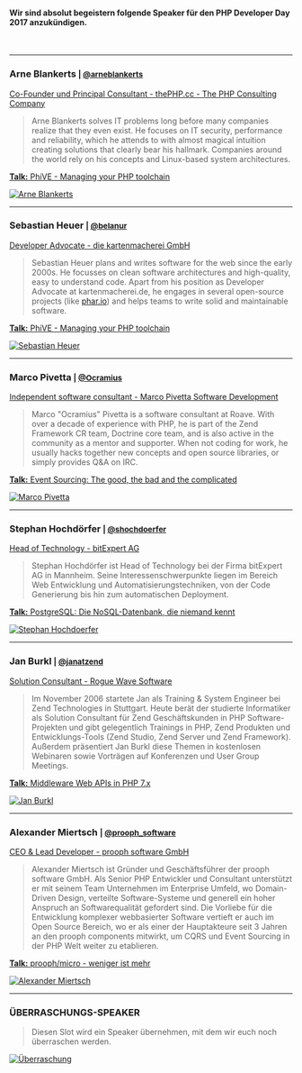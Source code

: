 #### Wir sind absolut begeistern folgende Speaker für den PHP Developer Day 2017 anzukündigen.
 
&nbsp;

<hr class="blockspace">

<div class="speaker">
	<div class="row">
		<div class="col-xs-12 col-sm-6 col-md-8">
			<h3>
				<a name="arne-blankerts"></a>
				Arne Blankerts
				<small>
					|
					<a href="https://twitter.com/arneblankerts" target="_blank">
						<i class="fa fa-twitter"></i> <span class="text-twitter">@arneblankerts</span>
					</a>
				</small>
			</h3>
			<p>
				<a href="https://thephp.cc" target="blank" title="The PHP Consulting Company">
					Co-Founder und Principal Consultant - thePHP.cc - The PHP Consulting Company
				</a>
			</p>
			<blockquote>
				Arne Blankerts solves IT problems long before many companies realize that they even exist. He focuses on IT security, performance and reliability, which he attends to with almost magical intuition creating solutions that clearly bear his hallmark. Companies around the world rely on his concepts and Linux-based system architectures.
			</blockquote>
			<p>
				<a href="@baseUrl@/phpdd17/programm.html#phive" class="text-uppercase"><b>Talk:</b> PhiVE - Managing your PHP toolchain</a>
			</p>
		</div>
		<div class="col-xs-12 col-sm-6 col-md-4">
			<a href="@baseUrl@/images/speakers/Arne_Blankerts.jpg" target="_blank" title="Arne Blankerts">
				<img src="@baseUrl@/images/speakers/Arne_Blankerts.jpg" alt="Arne Blankerts" class="img-responsive img-rounded">
			</a>
		</div>
	</div>
</div>

<hr class="blockspace">

<div class="speaker">
	<div class="row">
		<div class="col-xs-12 col-sm-6 col-md-8">
			<h3>
				<a name="sebastian-heuer"></a>
				Sebastian Heuer
				<small>
					|
					<a href="https://twitter.com/belanur" target="_blank">
						<i class="fa fa-twitter"></i> <span class="text-twitter">@belanur</span>
					</a>
				</small>
			</h3>
			<p>
				<a href="https://tech.kartenmacherei.de" target="blank" title="The PHP Consulting Company">
					Developer Advocate - die kartenmacherei GmbH
				</a>
			</p>
			<blockquote>
				Sebastian Heuer plans and writes software for the web since the early 2000s. 
                He focusses on clean software architectures and high-quality, easy to understand code. 
                Apart from his position as Developer Advocate at kartenmacherei.de, 
                he engages in several open-source projects (like <a href="https://phar.io">phar.io</a>) 
                and helps teams to write solid and maintainable software.
			</blockquote>
			<p>
				<a href="@baseUrl@/phpdd17/programm.html#phive" class="text-uppercase"><b>Talk:</b> PhiVE - Managing your PHP toolchain</a>
			</p>
		</div>
		<div class="col-xs-12 col-sm-6 col-md-4">
			<a href="@baseUrl@/images/speakers/Sebastian_Heuer.jpg" target="_blank" title="Sebastian Heuer">
				<img src="@baseUrl@/images/speakers/Sebastian_Heuer.jpg" alt="Sebastian Heuer" class="img-responsive img-rounded">
			</a>
		</div>
	</div>
</div>

<hr class="blockspace">

<div class="speaker">
	<div class="row">
		<div class="col-xs-12 col-sm-6 col-md-8">
			<h3>
				<a name="marco-pivetta"></a>
				Marco Pivetta
				<small>
					|
					<a href="https://twitter.com/Ocramius" target="_blank">
						<i class="fa fa-twitter"></i> <span class="text-twitter">@Ocramius</span>
					</a>
				</small>
			</h3>
			<p>
				<a href="https://marco-pivetta.com" target="blank" title="Marco Pivetta Software Development">
					Independent software consultant - Marco Pivetta Software Development
				</a>
			</p>
			<blockquote>
				Marco "Ocramius" Pivetta is a software consultant at Roave. With over a decade of experience with PHP, he is part of the Zend 
				Framework CR team, Doctrine core team, and is also active in the community as a mentor and supporter. 
				When not coding for work, he usually hacks together new concepts and open source libraries, or simply provides Q&A on IRC.
			</blockquote>
			<p>
				<a href="@baseUrl@/phpdd17/programm.html#event-sourcing" class="text-uppercase"><b>Talk:</b> Event Sourcing: The good, the bad and the complicated</a>
			</p>
		</div>
		<div class="col-xs-12 col-sm-6 col-md-4">
			<a href="@baseUrl@/images/speakers/Marco_Pivetta.jpg" target="_blank" title="Marco Pivetta">
				<img src="@baseUrl@/images/speakers/Marco_Pivetta.jpg" alt="Marco Pivetta" class="img-responsive img-rounded">
			</a>
		</div>
	</div>
</div>

<hr class="blockspace">

<div class="speaker">
	<div class="row">
		<div class="col-xs-12 col-sm-6 col-md-8">
			<h3>
				<a name="stephan-hochdoerfer"></a>
				Stephan Hochdörfer
				<small>
					|
					<a href="https://twitter.com/shochdoerfer" target="_blank">
						<i class="fa fa-twitter"></i> <span class="text-twitter">@shochdoerfer</span>
					</a>
				</small>
			</h3>
			<p>
				<a href="https://www.bitexpert.de" target="blank" title="bitExpert AG">
					Head of Technology - bitExpert AG
				</a>
			</p>
			<blockquote>
				Stephan Hochdörfer ist Head of Technology bei der
                Firma bitExpert AG in Mannheim. Seine Interessenschwerpunkte liegen im
                Bereich Web Entwicklung und Automatisierungstechniken, von der Code
                Generierung bis hin zum automatischen Deployment.
			</blockquote>
			<p>
				<a href="@baseUrl@/phpdd17/programm.html#postgresql" class="text-uppercase"><b>Talk:</b> PostgreSQL: Die NoSQL-Datenbank, die niemand kennt</a>
			</p>
		</div>
		<div class="col-xs-12 col-sm-6 col-md-4">
			<a href="@baseUrl@/images/speakers/Stephan_Hochdoerfer.jpg" target="_blank" title="Stephan Hochdoerfer">
				<img src="@baseUrl@/images/speakers/Stephan_Hochdoerfer.jpg" alt="Stephan Hochdoerfer" class="img-responsive img-rounded">
			</a>
		</div>
	</div>
</div>

<hr class="blockspace">

<div class="speaker">
	<div class="row">
		<div class="col-xs-12 col-sm-6 col-md-8">
			<h3>
				<a name="jan-burkl"></a>
				Jan Burkl
				<small>
					|
					<a href="https://twitter.com/janatzend" target="_blank">
						<i class="fa fa-twitter"></i> <span class="text-twitter">@janatzend</span>
					</a>
				</small>
			</h3>
			<p>
				<a href="http://5square.de" target="blank" title="Jan Burkl">
					Solution Consultant - Rogue Wave Software
				</a>
			</p>
			<blockquote>
				Im November 2006 startete Jan als Training & System Engineer bei Zend Technologies in Stuttgart. Heute berät der studierte Informatiker als Solution Consultant für Zend Geschäftskunden in PHP Software-Projekten und gibt gelegentlich Trainings in PHP, Zend Produkten und Entwicklungs-Tools (Zend Studio, Zend Server und Zend Framework). Außerdem präsentiert Jan Burkl diese Themen in kostenlosen Webinaren sowie Vorträgen auf Konferenzen und User Group Meetings.
			</blockquote>
			<p>
				<a href="@baseUrl@/phpdd17/programm.html#middleware-web-apis-in-php-7" class="text-uppercase"><b>Talk:</b> Middleware Web APIs in PHP 7.x</a>
			</p>
		</div>
		<div class="col-xs-12 col-sm-6 col-md-4">
			<a href="@baseUrl@/images/speakers/Jan_Burkl.jpg" target="_blank" title="Jan Burkl">
				<img src="@baseUrl@/images/speakers/Jan_Burkl.jpg" alt="Jan Burkl" class="img-responsive img-rounded">
			</a>
		</div>
	</div>
</div>

<hr class="blockspace">

<div class="speaker">
	<div class="row">
		<div class="col-xs-12 col-sm-6 col-md-8">
			<h3>
				<a name="alexander-miertsch"></a>
				Alexander Miertsch
				<small>
					|
					<a href="https://twitter.com/prooph_software" target="_blank">
						<i class="fa fa-twitter"></i> <span class="text-twitter">@prooph_software</span>
					</a>
				</small>
			</h3>
			<p>
				<a href="http://prooph-software.de" target="blank" title="prooph software GmbH">
					CEO &amp; Lead Developer - prooph software GmbH
				</a>
			</p>
			<blockquote>
				Alexander Miertsch ist Gründer und Geschäftsführer der prooph software GmbH. Als Senior PHP Entwickler und Consultant unterstützt er mit seinem Team Unternehmen im Enterprise Umfeld, wo Domain-Driven Design, verteilte Software-Systeme und generell ein hoher Anspruch an Softwarequalität gefordert sind. Die Vorliebe für die Entwicklung komplexer webbasierter Software vertieft er auch im Open Source Bereich, wo er als einer der Hauptakteure seit 3 Jahren an den prooph components mitwirkt, um CQRS und Event Sourcing in der PHP Welt weiter zu etablieren.
			</blockquote>
			<p>
				<a href="@baseUrl@/phpdd17/programm.html#prooph-micro-weniger-ist-mehr" class="text-uppercase">
					<b>Talk:</b> prooph/micro - weniger ist mehr
				</a>
			</p>
		</div>
		<div class="col-xs-12 col-sm-6 col-md-4">
			<a href="@baseUrl@/images/speakers/Alexander_Miertsch.jpg" target="_blank" title="Alexander Miertsch">
				<img src="@baseUrl@/images/speakers/Alexander_Miertsch.jpg" alt="Alexander Miertsch" class="img-responsive img-rounded">
			</a>
		</div>
	</div>
</div>

<hr class="blockspace">

<div class="speaker">
	<div class="row">
		<div class="col-xs-12 col-sm-6 col-md-8">
			<h3>
				<a name="unknown"></a>
				ÜBERRASCHUNGS-SPEAKER
				<!--<small>
					|
					<a href="https://twitter.com/prooph_software" target="_blank">
						<i class="fa fa-twitter"></i> <span class="text-twitter">@prooph_software</span>
					</a>
				</small>-->
			</h3>
			<p>
				<!--<a href="http://prooph-software.de" target="blank" title="prooph software GmbH">
					CEO &amp; Lead Developer - prooph software GmbH
				</a>-->
			</p>
			<blockquote>
				Diesen Slot wird ein Speaker übernehmen, mit dem wir euch noch überraschen werden. 
			</blockquote>
			<p>
				<!--<a href="@baseUrl@/phpdd17/programm.html#prooph-micro-weniger-ist-mehr" class="text-uppercase">
					<b>Talk:</b> prooph/micro - weniger ist mehr
				</a>-->
			</p>
		</div>
		<div class="col-xs-12 col-sm-6 col-md-4">
			<a href="http://placehold.it/500x500/f6f6f6/000000?text=SUPRISE" target="_blank" title="Überraschung">
				<img src="http://placehold.it/500x500/f6f6f6/000000?text=SUPRISE" alt="Überraschung" class="img-responsive img-rounded">
			</a>
		</div>
	</div>
</div>
